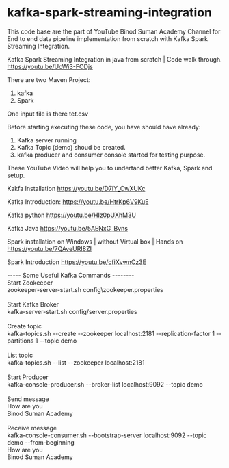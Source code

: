# kafka-spark-streaming-integration


This code base are the part of YouTube Binod Suman Academy Channel for End to end data pipeline implementation from 
scratch with Kafka Spark Streaming Integration.

Kafka Spark Streaming Integration in java from scratch | Code walk through. https://youtu.be/UcWi3-FODjs

There are two Maven Project:
1. kafka  
2. Spark  

One input file is there tet.csv   

Before starting executing these code, you have should have already:
1. Kafka server running  
2. Kafka Topic (demo) shoud be created.  
3. kafka producer and consumer console started for testing purpose.

These YouTube Video will help you to undertand better Kafka, Spark and setup.  

Kakfa Installation 
https://youtu.be/D7IY_CwXUKc

Kafka Introduction:
https://youtu.be/HtrKp6V9KuE

Kafka python
https://youtu.be/HIz0pUXhM3U

Kafka Java
https://youtu.be/5AENxG_Bvns


Spark installation on Windows | without Virtual box | Hands on
https://youtu.be/7QAveURI8ZI

Spark Introduction
https://youtu.be/cfiXvwnCz3E


----- Some Useful Kafka Commands --------<br/>
Start Zookeeper<br/>
zookeeper-server-start.sh config\zookeeper.properties<br/>
<br/>
Start Kafka Broker<br/>
kafka-server-start.sh config/server.properties<br/>
<br/>
Create topic<br/>
kafka-topics.sh --create --zookeeper localhost:2181 --replication-factor 1 --partitions 1 --topic demo<br/>
<br/>
List topic<br/>
kafka-topics.sh --list --zookeeper localhost:2181<br/>
<br/>
Start Producer<br/>
kafka-console-producer.sh --broker-list localhost:9092 --topic demo<br/>
<br/>
Send message<br/>
How are you<br/>
Binod Suman Academy<br/>
<br/>
Receive message<br/>
kafka-console-consumer.sh --bootstrap-server localhost:9092 --topic demo --from-beginning<br/>
How are you<br/>
Binod Suman Academy<br/>


